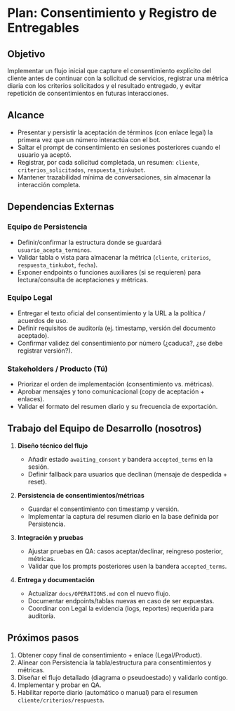 # Plan: Consentimiento y Registro de Entregables

## Objetivo

Implementar un flujo inicial que capture el consentimiento explícito del cliente antes de continuar con la solicitud de servicios, registrar una métrica diaria con los criterios solicitados y el resultado entregado, y evitar repetición de consentimientos en futuras interacciones.

## Alcance

- Presentar y persistir la aceptación de términos (con enlace legal) la primera vez que un número interactúa con el bot.
- Saltar el prompt de consentimiento en sesiones posteriores cuando el usuario ya aceptó.
- Registrar, por cada solicitud completada, un resumen: `cliente`, `criterios_solicitados`, `respuesta_tinkubot`.
- Mantener trazabilidad mínima de conversaciones, sin almacenar la interacción completa.

## Dependencias Externas

### Equipo de Persistencia
- Definir/confirmar la estructura donde se guardará `usuario_acepta_terminos`.
- Validar tabla o vista para almacenar la métrica (`cliente`, `criterios`, `respuesta_tinkubot`, `fecha`).
- Exponer endpoints o funciones auxiliares (si se requieren) para lectura/consulta de aceptaciones y métricas.

### Equipo Legal
- Entregar el texto oficial del consentimiento y la URL a la política / acuerdos de uso.
- Definir requisitos de auditoría (ej. timestamp, versión del documento aceptado).
- Confirmar validez del consentimiento por número (¿caduca?, ¿se debe registrar versión?).

### Stakeholders / Producto (Tú)
- Priorizar el orden de implementación (consentimiento vs. métricas).
- Aprobar mensajes y tono comunicacional (copy de aceptación + enlaces).
- Validar el formato del resumen diario y su frecuencia de exportación.

## Trabajo del Equipo de Desarrollo (nosotros)

1. **Diseño técnico del flujo**
   - Añadir estado `awaiting_consent` y bandera `accepted_terms` en la sesión.
   - Definir fallback para usuarios que declinan (mensaje de despedida + reset).

2. **Persistencia de consentimientos/métricas**
   - Guardar el consentimiento con timestamp y versión.
   - Implementar la captura del resumen diario en la base definida por Persistencia.

3. **Integración y pruebas**
   - Ajustar pruebas en QA: casos aceptar/declinar, reingreso posterior, métricas.
   - Validar que los prompts posteriores usen la bandera `accepted_terms`.

4. **Entrega y documentación**
   - Actualizar `docs/OPERATIONS.md` con el nuevo flujo.
   - Documentar endpoints/tablas nuevas en caso de ser expuestas.
   - Coordinar con Legal la evidencia (logs, reportes) requerida para auditoría.

## Próximos pasos

1. Obtener copy final de consentimiento + enlace (Legal/Product).
2. Alinear con Persistencia la tabla/estructura para consentimientos y métricas.
3. Diseñar el flujo detallado (diagrama o pseudoestado) y validarlo contigo.
4. Implementar y probar en QA.
5. Habilitar reporte diario (automático o manual) para el resumen `cliente/criterios/respuesta`.

